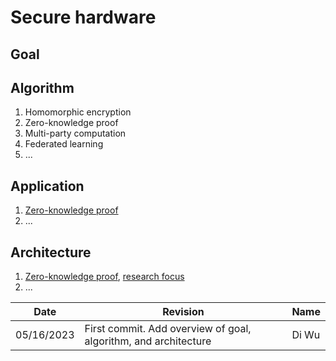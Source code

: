 # Secure hardware

## Goal


## Algorithm
1. Homomorphic encryption
2. Zero-knowledge proof
3. Multi-party computation
4. Federated learning
5. ...


## Application
1. [Zero-knowledge proof](https://medium.com/@ingonyama/unleashing-secure-ai-4c6fd9c8f910)
2. ...


## Architecture
1. [Zero-knowledge proof](https://ieeexplore.ieee.org/document/9499783), [research focus](https://www.ingonyama.com/careers)
2. ...


| Date | Revision | Name |
|---|---|---|
| 05/16/2023 | First commit. Add overview of goal, algorithm, and architecture | Di Wu |
